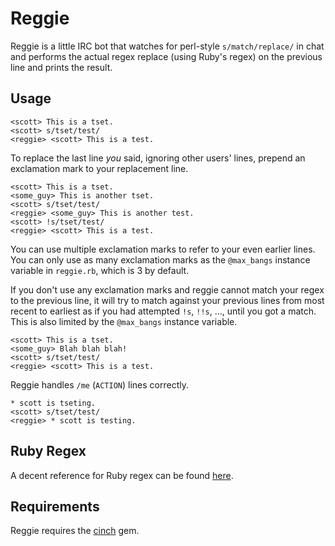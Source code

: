 Reggie
======
Reggie is a little IRC bot that watches for perl-style `s/match/replace/` in
chat and performs the actual regex replace (using Ruby's regex) on the
previous line and prints the result.

Usage
-----
``` irc
<scott> This is a tset.
<scott> s/tset/test/
<reggie> <scott> This is a test.
```

To replace the last line *you* said, ignoring other users' lines, prepend an
exclamation mark to your replacement line.

``` irc
<scott> This is a tset.
<some_guy> This is another tset.
<scott> s/tset/test/
<reggie> <some_guy> This is another test.
<scott> !s/tset/test/
<reggie> <scott> This is a test.
```

You can use multiple exclamation marks to refer to your even earlier lines.
You can only use as many exclamation marks as the `@max_bangs` instance
variable in `reggie.rb`, which is 3 by default.

If you don't use any exclamation marks and reggie cannot match your regex to
the previous line, it will try to match against your previous lines from most
recent to earliest as if you had attempted `!s`, `!!s`, ..., until you got a
match. This is also limited by the `@max_bangs` instance variable.

``` irc
<scott> This is a tset.
<some_guy> Blah blah blah!
<scott> s/tset/test/
<reggie> <scott> This is a test.
```

Reggie handles `/me` (`ACTION`) lines correctly.

``` irc
* scott is tseting.
<scott> s/tset/test/
<reggie> * scott is testing.
```

Ruby Regex
----------
A decent reference for Ruby regex can be found
[here](http://is.gd/rubyregexp).

Requirements
------------
Reggie requires the [cinch](https://github.com/cinchrb/cinch) gem.

